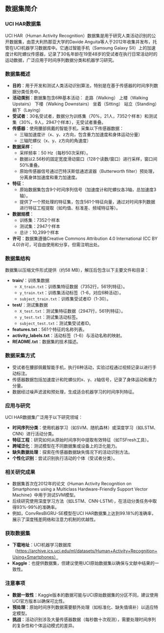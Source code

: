 ## 数据集简介
### UCI HAR数据集
UCI HAR（Human Activity Recognition）数据集是用于研究人类活动识别的公开数据集，由意大利热那亚大学的Davide Anguita等人于2012年收集并发布，托管在UCI机器学习数据库中。它通过智能手机（Samsung Galaxy SII）上的加速度计和陀螺仪传感器，记录了30名年龄在19至48岁的受试者在执行日常活动时的运动数据，广泛应用于时间序列数据分类和机器学习研究。[](https://machinelearningmastery.com/how-to-model-human-activity-from-smartphone-data/)[](https://archive.ics.uci.edu/ml/datasets/Human%2BActivity%2BRecognition%2BUsing%2BSmartphones)

### 数据集概述
- **目的**：用于开发和测试人类活动识别算法，特别是在基于传感器的时间序列数据分类任务中。
- **活动类别**：数据集包含6种基本活动：
  走路（Walking）
  上楼（Walking Upstairs）
  下楼（Walking Downstairs）
  坐着（Sitting）
  站立（Standing）
  躺下（Laying）
- **受试者**：30名受试者，数据分为训练集（70%，21人，7352个样本）和测试集（30%，9人，2947个样本），无受试者重叠。
- **传感器**：使用腰部佩戴的智能手机，采集以下传感器数据：
  - 三轴加速度计（x、y、z方向，包含重力加速度和身体运动分量）
  - 三轴陀螺仪（x、y、z方向的角速度）
- **数据采样**：
  - 采样频率：50 Hz（每秒50次采样）。
  - 数据以2.56秒的固定宽度滑动窗口（128个读数/窗口）进行采样，窗口间50%重叠。
  - 原始传感器信号通过巴特沃斯低通滤波器（Butterworth filter）预处理，分离身体加速度和重力加速度。
- **特征**：
  - 原始数据集包含9个时间序列信号（加速度计和陀螺仪各3轴，总加速度3轴）。
  - 提供了一个预处理的特征集，包含561个特征向量，通过对时间序列数据进行特征工程提取（如均值、标准差、频域特征等）。
- **数据规模**：
  - 训练集：7352个样本
  - 测试集：2947个样本
  - 总计：10,299个样本
- **许可**：数据集遵循Creative Commons Attribution 4.0 International (CC BY 4.0)许可，可自由使用和分享，但需注明出处。[](https://medium.com/data-science/a-guide-to-time-series-sensor-data-classification-using-uci-har-data-b7ac4f6ad251)

### 数据集结构
数据集以压缩文件形式提供（约58 MB），解压后包含以下主要文件和目录：
- **train/**：训练集数据
  - `X_train.txt`：训练集特征数据（7352行，561列特征）。
  - `y_train.txt`：训练集活动标签（1-6，对应6种活动）。
  - `subject_train.txt`：训练集受试者ID（1-30）。
- **test/**：测试集数据
  - `X_test.txt`：测试集特征数据（2947行，561列特征）。
  - `y_test.txt`：测试集活动标签。
  - `subject_test.txt`：测试集受试者ID。
- **features.txt**：561个特征的名称列表。
- **activity_labels.txt**：活动标签（1-6）与活动名称的映射。
- **README.txt**：数据集的技术描述。[](https://machinelearningmastery.com/how-to-model-human-activity-from-smartphone-data/)

### 数据采集方式
- 受试者在腰部佩戴智能手机，执行6种活动，实验过程通过视频记录以进行手动标注。
- 传感器数据包括加速度计和陀螺仪的x、y、z轴信号，记录了身体运动和重力分量。
- 数据经过噪声滤波和预处理，生成适合机器学习的时间序列特征。

### 应用与研究
UCI HAR数据集广泛用于以下研究领域：
- **时间序列分类**：使用机器学习（如SVM、随机森林）或深度学习（如LSTM、CNN）进行活动分类。[](https://medium.com/data-science/a-guide-to-time-series-sensor-data-classification-using-uci-har-data-b7ac4f6ad251)[](https://arxiv.org/html/2505.06730v1)
- **特征工程**：研究如何从原始时间序列中提取有效特征（如TSFresh工具）。[](https://medium.com/data-science/a-guide-to-time-series-sensor-data-classification-using-uci-har-data-b7ac4f6ad251)
- **跨域泛化**：测试模型在不同数据集或设备上的泛化能力。[](https://www.nature.com/articles/s41597-024-03951-4)
- **缺失数据处理**：探索在传感器数据缺失情况下的活动识别方法。[](https://arxiv.org/html/2505.06730v1)
- **个性化识别**：尝试识别执行活动的个体（受试者分类）。[](https://arxiv.org/html/2505.06730v1)

### 相关研究成果
- 数据集首次在2012年的论文《Human Activity Recognition on Smartphones using a Multiclass Hardware-Friendly Support Vector Machine》中用于测试SVM模型。[](https://machinelearningmastery.com/how-to-model-human-activity-from-smartphone-data/)
- 后续研究使用深度学习方法（如LSTM、CNN-LSTM），在活动分类任务中取得93%-99%的准确率。[](https://arxiv.org/html/2505.06730v1)[](https://www.researchgate.net/figure/Description-of-UCI-HAR-dataset_tbl1_349651970)
- 例如，ConvResBiGRU-SE模型在UCI HAR数据集上达到99.18%的准确率，展示了深度残差网络和注意力机制的优越性。[](https://www.researchgate.net/figure/Description-of-UCI-HAR-dataset_tbl1_349651970)

### 获取数据集
- **下载地址**：UCI机器学习数据库（https://archive.ics.uci.edu/ml/datasets/Human+Activity+Recognition+Using+Smartphones）
- **Kaggle**：也提供数据集，但建议使用UCI原始数据集以确保与文献中结果的一致性。[](https://www.researchgate.net/post/Can_Anyone_help_me_in_understandingc_features_in_UCI_HAR_Dataset)

### 注意事项
- **数据一致性**：Kaggle版本的数据可能与UCI原始数据集的分区不同，建议使用UCI官方版本以确保可比性。[](https://www.researchgate.net/post/Can_Anyone_help_me_in_understandingc_features_in_UCI_HAR_Dataset)
- **预处理**：原始时间序列数据需要额外处理（如标准化、缺失值填补）以适应特定模型。[](https://arxiv.org/html/2505.06730v1)[](https://www.nature.com/articles/s41597-024-03951-4)
- **挑战**：活动识别涉及大量传感器数据（每秒数十次观测），需要处理时间序列的复杂性和个体运动模式的差异。[](https://machinelearningmastery.com/how-to-model-human-activity-from-smartphone-data/)

